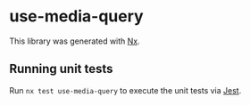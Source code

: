 # use-media-query

This library was generated with [Nx](https://nx.dev).

## Running unit tests

Run `nx test use-media-query` to execute the unit tests via [Jest](https://jestjs.io).

